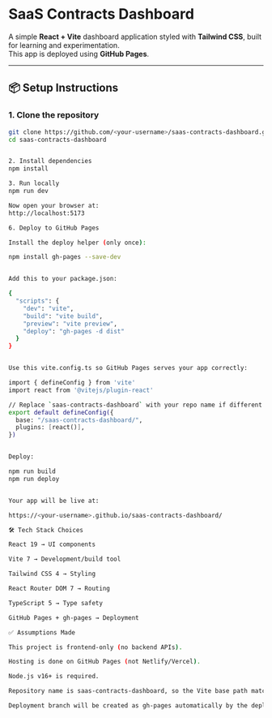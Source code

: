# SaaS Contracts Dashboard

A simple **React + Vite** dashboard application styled with **Tailwind CSS**, built for learning and experimentation.  
This app is deployed using **GitHub Pages**.

---

## 📦 Setup Instructions

### 1. Clone the repository
```bash
git clone https://github.com/<your-username>/saas-contracts-dashboard.git
cd saas-contracts-dashboard


2. Install dependencies
npm install

3. Run locally
npm run dev

Now open your browser at:
http://localhost:5173

6. Deploy to GitHub Pages

Install the deploy helper (only once):

npm install gh-pages --save-dev


Add this to your package.json:

{
  "scripts": {
    "dev": "vite",
    "build": "vite build",
    "preview": "vite preview",
    "deploy": "gh-pages -d dist"
  }
}


Use this vite.config.ts so GitHub Pages serves your app correctly:

import { defineConfig } from 'vite'
import react from '@vitejs/plugin-react'

// Replace `saas-contracts-dashboard` with your repo name if different
export default defineConfig({
  base: "/saas-contracts-dashboard/",
  plugins: [react()],
})


Deploy:

npm run build
npm run deploy


Your app will be live at:

https://<your-username>.github.io/saas-contracts-dashboard/

🛠 Tech Stack Choices

React 19 → UI components

Vite 7 → Development/build tool

Tailwind CSS 4 → Styling

React Router DOM 7 → Routing

TypeScript 5 → Type safety

GitHub Pages + gh-pages → Deployment

✅ Assumptions Made

This project is frontend-only (no backend APIs).

Hosting is done on GitHub Pages (not Netlify/Vercel).

Node.js v16+ is required.

Repository name is saas-contracts-dashboard, so the Vite base path matches.

Deployment branch will be created as gh-pages automatically by the deploy script.